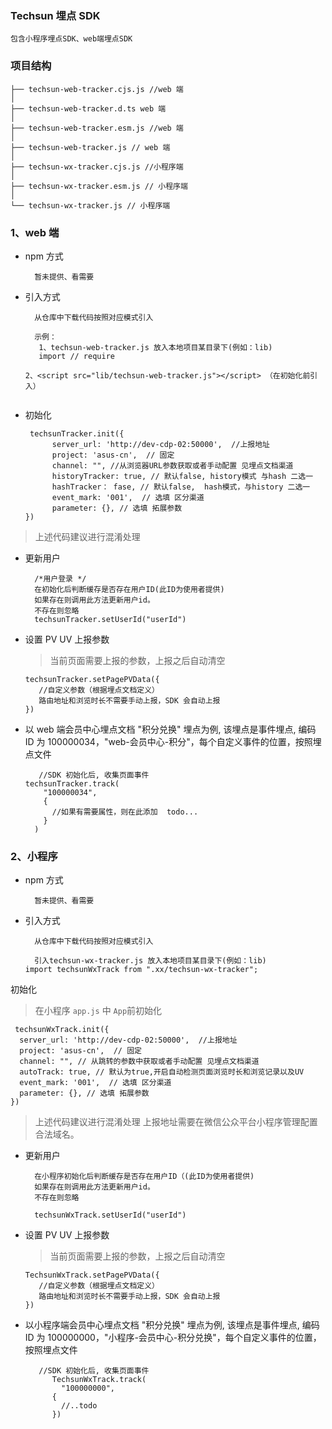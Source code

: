 <!--
 * @Author: Gaolu
 * @Date: 2022-09-02 10:16:44
-->

### Techsun 埋点 SDK

    包含小程序埋点SDK、web端埋点SDK

### 项目结构

```
├── techsun-web-tracker.cjs.js //web 端
│
├── techsun-web-tracker.d.ts web 端
│
├── techsun-web-tracker.esm.js //web 端
│
├── techsun-web-tracker.js // web 端
│
├── techsun-wx-tracker.cjs.js //小程序端
│
├── techsun-wx-tracker.esm.js // 小程序端
│
└── techsun-wx-tracker.js // 小程序端
```

### 1、web 端

- npm 方式

  ```
    暂未提供、看需要
  ```

- 引入方式

  ```
    从仓库中下载代码按照对应模式引入

    示例：
     1、techsun-web-tracker.js 放入本地项目某目录下(例如：lib)
     import // require

  2、<script src="lib/techsun-web-tracker.js"></script> （在初始化前引入）


  ```

- 初始化

  ```
   techsunTracker.init({
        server_url: 'http://dev-cdp-02:50000',  //上报地址
        project: 'asus-cn',  // 固定
        channel: "", //从浏览器URL参数获取或者手动配置 见埋点文档渠道
        historyTracker: true, // 默认false, history模式 与hash 二选一
        hashTracker： fase, // 默认false,  hash模式，与history 二选一
        event_mark: '001',  // 选填 区分渠道
        parameter: {}, // 选填 拓展参数
  })
  ```
> 上述代码建议进行混淆处理

- 更新用户

  ```
    /*用户登录 */
    在初始化后判断缓存是否存在用户ID(此ID为使用者提供)
    如果存在则调用此方法更新用户id。
    不存在则忽略
    techsunTracker.setUserId("userId")
  ```

- 设置 PV UV 上报参数

  > 当前页面需要上报的参数，上报之后自动清空

  ```
  techsunTracker.setPagePVData({
     //自定义参数（根据埋点文档定义）
     路由地址和浏览时长不需要手动上报，SDK 会自动上报
  })

  ```

- 以 web 端会员中心埋点文档 "积分兑换" 埋点为例, 该埋点是事件埋点, 编码 ID 为 100000034，"web-会员中心-积分"，每个自定义事件的位置，按照埋点文件

  ```
     //SDK 初始化后, 收集页面事件
  techsunTracker.track(
      "100000034",
      {
        //如果有需要属性，则在此添加  todo...
      }
    )
  ```

### 2、小程序

- npm 方式

  ```
    暂未提供、看需要
  ```

- 引入方式

  ```
    从仓库中下载代码按照对应模式引入

    引入techsun-wx-tracker.js 放入本地项目某目录下(例如：lib)
  import techsunWxTrack from ".xx/techsun-wx-tracker";
  ```

初始化

> 在小程序 `app.js` 中 `App`前初始化

```
 techsunWxTrack.init({
  server_url: 'http://dev-cdp-02:50000',  //上报地址
  project: 'asus-cn',  // 固定
  channel: "", // 从跳转的参数中获取或者手动配置 见埋点文档渠道
  autoTrack: true, // 默认为true,开启自动检测页面浏览时长和浏览记录以及UV
  event_mark: '001',  // 选填 区分渠道
  parameter: {}, // 选填 拓展参数
})
```
> 上述代码建议进行混淆处理
> 上报地址需要在微信公众平台小程序管理配置合法域名。

- 更新用户

  ```
    在小程序初始化后判断缓存是否存在用户ID（(此ID为使用者提供)
    如果存在则调用此方法更新用户id。
    不存在则忽略

    techsunWxTrack.setUserId("userId")
  ```

- 设置 PV UV 上报参数

  > 当前页面需要上报的参数，上报之后自动清空

  ```
  TechsunWxTrack.setPagePVData({
     //自定义参数（根据埋点文档定义）
     路由地址和浏览时长不需要手动上报，SDK 会自动上报
  })

  ```

- 以小程序端会员中心埋点文档 "积分兑换" 埋点为例, 该埋点是事件埋点, 编码 ID 为 100000000，"小程序-会员中心-积分兑换"，每个自定义事件的位置，按照埋点文件

  ```
     //SDK 初始化后, 收集页面事件
        TechsunWxTrack.track(
          "100000000",
        {
          //..todo
        })
  ```
